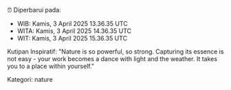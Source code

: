 ⏰ Diperbarui pada:
- WIB: Kamis, 3 April 2025 13.36.35 UTC
- WITA: Kamis, 3 April 2025 14.36.35 UTC
- WIT: Kamis, 3 April 2025 15.36.35 UTC

Kutipan Inspiratif:
"Nature is so powerful, so strong. Capturing its essence is not easy - your work becomes a dance with light and the weather. It takes you to a place within yourself."


Kategori: nature

